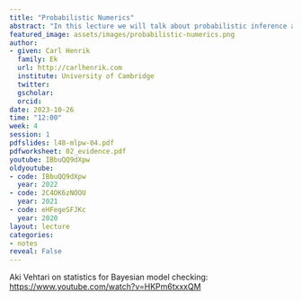 ```yaml
---
title: "Probabilistic Numerics"
abstract: "In this lecture we will talk about probabilistic inference and decision making."
featured_image: assets/images/probabilistic-numerics.png
author:
- given: Carl Henrik
  family: Ek
  url: http://carlhenrik.com
  institute: University of Cambridge
  twitter: 
  gscholar: 
  orcid:
date: 2023-10-26
time: "12:00"
week: 4
session: 1
pdfslides: l48-mlpw-04.pdf
pdfworksheet: 02_evidence.pdf
youtube: IBbuQQ9dXpw
oldyoutube: 
- code: IBbuQQ9dXpw
  year: 2022
- code: 2C4OK6zNOOU
  year: 2021
- code: eHFegeSFJKc
  year: 2020
layout: lecture
categories:
- notes
reveal: False
---
```



Aki Vehtari on statistics for Bayesian model checking: <https://www.youtube.com/watch?v=HKPm6txxxQM>
